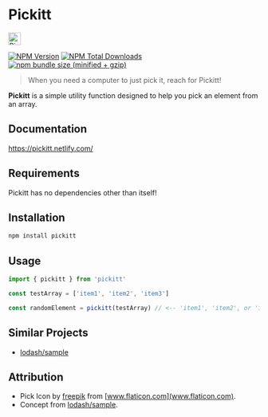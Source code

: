 # Pickitt

<img src="https://github.com/alexlee-dev/pickitt/blob/master/documentation/images/pick.svg" alt="Pickitt" width="25" height="25">

[![NPM Version][npm-image]][npm-url] [![NPM Total Downloads][npm-downloads]][npm-url] [![npm bundle size (minified + gzip)][size-image]][npm-url]

> When you need a computer to just pick it, reach for Pickitt!

**Pickitt** is a simple utility function designed to help you pick an element from an array.

## Documentation

https://pickitt.netlify.com/

## Requirements

Pickitt has no dependencies other than itself!

## Installation

```sh
npm install pickitt
```

## Usage

```js
import { pickitt } from 'pickitt'

const testArray = ['item1', 'item2', 'item3']

const randomElement = pickitt(testArray) // <-- 'item1', 'item2', or 'item3'
```

## Similar Projects

- [lodash/sample](https://www.npmjs.com/package/lodash.sample)

## Attribution

- Pick Icon by [freepik](http://www.freepik.com) from [www.flaticon.com](www.flaticon.com).
- Concept from [lodash/sample](https://www.npmjs.com/package/lodash.sample).

<!-- Markdown link & img dfn's -->

[npm-image]: https://img.shields.io/npm/v/pickitt.svg
[npm-downloads]: https://img.shields.io/npm/dt/pickitt.svg
[npm-url]: https://www.npmjs.com/package/pickitt
[size-image]: https://img.shields.io/bundlephobia/minzip/pickitt.svg
